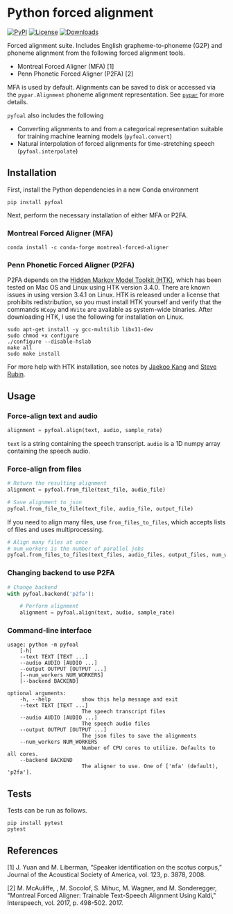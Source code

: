 # Python forced alignment

[![PyPI](https://img.shields.io/pypi/v/pypar.svg)](https://pypi.python.org/pypi/pyfoal)
[![License](https://img.shields.io/badge/License-MIT-blue.svg)](https://opensource.org/licenses/MIT)
[![Downloads](https://pepy.tech/badge/pyfoal)](https://pepy.tech/project/pyfoal)

Forced alignment suite. Includes English grapheme-to-phoneme (G2P) and
phoneme alignment from the following forced alignment tools.
 - Montreal Forced Aligner (MFA) [1]
 - Penn Phonetic Forced Aligner (P2FA) [2]

MFA is used by default. Alignments can be saved to disk or accessed via the
`pypar.Alignment` phoneme alignment representation. See
[`pypar`](https://github.com/maxrmorrison/pypar) for more details.

`pyfoal` also includes the following
 - Converting alignments to and from a categorical representation
   suitable for training machine learning models (`pyfoal.convert`)
 - Natural interpolation of forced alignments for time-stretching speech
   (`pyfoal.interpolate`)


## Installation

First, install the Python dependencies in a new Conda environment

`pip install pyfoal`

Next, perform the necessary installation of either MFA or P2FA.


### Montreal Forced Aligner (MFA)

`conda install -c conda-forge montreal-forced-aligner`


### Penn Phonetic Forced Aligner (P2FA)

P2FA depends on the
[Hidden Markov Model Toolkit (HTK)](http://htk.eng.cam.ac.uk/), which has been
tested on Mac OS and Linux using HTK version 3.4.0. There are known issues in
using version 3.4.1 on Linux. HTK is released under a license that prohibits
redistribution, so you must install HTK yourself and verify that the commands
`HCopy` and `HVite` are available as system-wide binaries. After downloading
HTK, I use the following for installation on Linux.

```
sudo apt-get install -y gcc-multilib libx11-dev
sudo chmod +x configure
./configure --disable-hslab
make all
sudo make install
```

For more help with HTK installation, see notes by
[Jaekoo Kang](https://github.com/jaekookang/p2fa_py3#install-htk) and
[Steve Rubin](https://github.com/ucbvislab/p2fa-vislab#install-htk-34-note-341-will-not-work-get-htk-here).


## Usage


### Force-align text and audio

```python
alignment = pyfoal.align(text, audio, sample_rate)
```

`text` is a string containing the speech transcript.
`audio` is a 1D numpy array containing the speech audio.


### Force-align from files

```python
# Return the resulting alignment
alignment = pyfoal.from_file(text_file, audio_file)

# Save alignment to json
pyfoal.from_file_to_file(text_file, audio_file, output_file)
```

If you need to align many files, use `from_files_to_files`, which accepts
lists of files and uses multiprocessing.

```python
# Align many files at once
# num_workers is the number of parallel jobs
pyfoal.from_files_to_files(text_files, audio_files, output_files, num_workers)
```


### Changing backend to use P2FA

```python
# Change backend
with pyfoal.backend('p2fa'):

    # Perform alignment
    alignment = pyfoal.align(text, audio, sample_rate)
```


### Command-line interface

```
usage: python -m pyfoal
    [-h]
    --text TEXT [TEXT ...]
    --audio AUDIO [AUDIO ...]
    --output OUTPUT [OUTPUT ...]
    [--num_workers NUM_WORKERS]
    [--backend BACKEND]

optional arguments:
    -h, --help          show this help message and exit
    --text TEXT [TEXT ...]
                        The speech transcript files
    --audio AUDIO [AUDIO ...]
                        The speech audio files
    --output OUTPUT [OUTPUT ...]
                        The json files to save the alignments
    --num_workers NUM_WORKERS
                        Number of CPU cores to utilize. Defaults to all cores.
    --backend BACKEND
                        The aligner to use. One of ['mfa' (default), 'p2fa'].
```


## Tests

Tests can be run as follows.

```
pip install pytest
pytest
```


## References

[1] J. Yuan and M. Liberman, “Speaker identification on the scotus
corpus,” Journal of the Acoustical Society of America, vol. 123, p.
3878, 2008.

[2] M. McAuliffe, , M. Socolof, S. Mihuc, M. Wagner, and M. Sonderegger,
"Montreal Forced Aligner: Trainable Text-Speech Alignment Using Kaldi,"
Interspeech, vol. 2017, p. 498-502. 2017.
